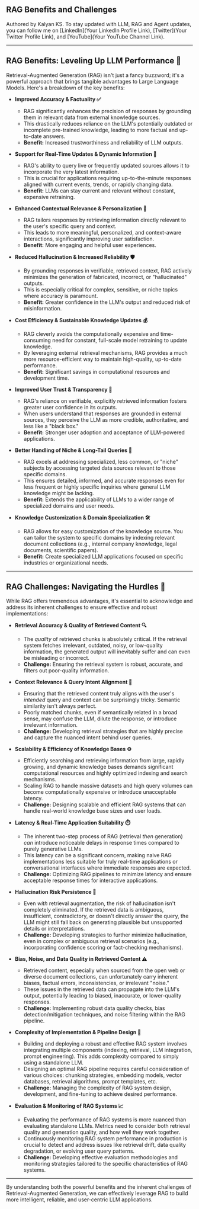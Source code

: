 ## RAG Benefits and Challenges

Authored by Kalyan KS. To stay updated with LLM, RAG and Agent updates, you can follow me on [LinkedIn](Your LinkedIn Profile Link), [Twitter](Your Twitter Profile Link), and [YouTube](Your YouTube Channel Link).

---

## RAG Benefits: Leveling Up LLM Performance 💪

Retrieval-Augmented Generation (RAG) isn't just a fancy buzzword; it's a powerful approach that brings tangible advantages to Large Language Models. Here's a breakdown of the key benefits:

*   **Improved Accuracy & Factuality ✅**
    *   RAG significantly enhances the precision of responses by grounding them in relevant data from external knowledge sources.
    *   This drastically reduces reliance on the LLM's potentially outdated or incomplete pre-trained knowledge, leading to more factual and up-to-date answers.
    *   **Benefit:**  Increased trustworthiness and reliability of LLM outputs.

*   **Support for Real-Time Updates & Dynamic Information 🔄**
    *   RAG's ability to query live or frequently updated sources allows it to incorporate the very latest information.
    *   This is crucial for applications requiring up-to-the-minute responses aligned with current events, trends, or rapidly changing data.
    *   **Benefit:** LLMs can stay current and relevant without constant, expensive retraining.

*   **Enhanced Contextual Relevance & Personalization 🎯**
    *   RAG tailors responses by retrieving information directly relevant to the user's specific query and context.
    *   This leads to more meaningful, personalized, and context-aware interactions, significantly improving user satisfaction.
    *   **Benefit:**  More engaging and helpful user experiences.

*   **Reduced Hallucination & Increased Reliability 🛡️**
    *   By grounding responses in verifiable, retrieved context, RAG actively minimizes the generation of fabricated, incorrect, or "hallucinated" outputs.
    *   This is especially critical for complex, sensitive, or niche topics where accuracy is paramount.
    *   **Benefit:**  Greater confidence in the LLM's output and reduced risk of misinformation.

*   **Cost Efficiency & Sustainable Knowledge Updates 💰**
    *   RAG cleverly avoids the computationally expensive and time-consuming need for constant, full-scale model retraining to update knowledge.
    *   By leveraging external retrieval mechanisms, RAG provides a much more resource-efficient way to maintain high-quality, up-to-date performance.
    *   **Benefit:**  Significant savings in computational resources and development time.

*   **Improved User Trust & Transparency 🤝**
    *   RAG's reliance on verifiable, explicitly retrieved information fosters greater user confidence in its outputs.
    *   When users understand that responses are grounded in external sources, they perceive the LLM as more credible, authoritative, and less like a "black box."
    *   **Benefit:**  Stronger user adoption and acceptance of LLM-powered applications.

*   **Better Handling of Niche & Long-Tail Queries 🌟**
    *   RAG excels at addressing specialized, less common, or "niche" subjects by accessing targeted data sources relevant to those specific domains.
    *   This ensures detailed, informed, and accurate responses even for less frequent or highly specific inquiries where general LLM knowledge might be lacking.
    *   **Benefit:**  Extends the applicability of LLMs to a wider range of specialized domains and user needs.

*   **Knowledge Customization & Domain Specialization 🛠️**
    *   RAG allows for easy customization of the knowledge source. You can tailor the system to specific domains by indexing relevant document collections (e.g., internal company knowledge, legal documents, scientific papers).
    *   **Benefit:**  Create specialized LLM applications focused on specific industries or organizational needs.

---

## RAG Challenges: Navigating the Hurdles 🚧

While RAG offers tremendous advantages, it's essential to acknowledge and address its inherent challenges to ensure effective and robust implementations:

*   **Retrieval Accuracy & Quality of Retrieved Content 🔍**
    *   The *quality* of retrieved chunks is absolutely critical. If the retrieval system fetches irrelevant, outdated, noisy, or low-quality information, the generated output will inevitably suffer and can even be misleading or incorrect.
    *   **Challenge:** Ensuring the retrieval system is robust, accurate, and filters out poor-quality information.

*   **Context Relevance & Query Intent Alignment 🤔**
    *   Ensuring that the retrieved content truly aligns with the user's *intended* query and context can be surprisingly tricky. Semantic similarity isn't always perfect.
    *   Poorly matched chunks, even if semantically related in a broad sense, may confuse the LLM, dilute the response, or introduce irrelevant information.
    *   **Challenge:**  Developing retrieval strategies that are highly precise and capture the nuanced intent behind user queries.

*   **Scalability & Efficiency of Knowledge Bases ⚙️**
    *   Efficiently searching and retrieving information from large, rapidly growing, and dynamic knowledge bases demands significant computational resources and highly optimized indexing and search mechanisms.
    *   Scaling RAG to handle massive datasets and high query volumes can become computationally expensive or introduce unacceptable latency.
    *   **Challenge:**  Designing scalable and efficient RAG systems that can handle real-world knowledge base sizes and user loads.

*   **Latency & Real-Time Application Suitability ⏱️**
    *   The inherent two-step process of RAG (retrieval *then* generation) *can* introduce noticeable delays in response times compared to purely generative LLMs.
    *   This latency can be a significant concern, making naive RAG implementations less suitable for truly real-time applications or conversational interfaces where immediate responses are expected.
    *   **Challenge:**  Optimizing RAG pipelines to minimize latency and ensure acceptable response times for interactive applications.

*   **Hallucination Risk Persistence 👻**
    *   Even *with* retrieval augmentation, the risk of hallucination isn't completely eliminated. If the retrieved data is ambiguous, insufficient, contradictory, or doesn't directly answer the query, the LLM might still fall back on generating plausible but unsupported details or interpretations.
    *   **Challenge:**  Developing strategies to further minimize hallucination, even in complex or ambiguous retrieval scenarios (e.g., incorporating confidence scoring or fact-checking mechanisms).

*   **Bias, Noise, and Data Quality in Retrieved Content ⚠️**
    *   Retrieved content, especially when sourced from the open web or diverse document collections, can unfortunately carry inherent biases, factual errors, inconsistencies, or irrelevant "noise."
    *   These issues in the retrieved data can propagate into the LLM's output, potentially leading to biased, inaccurate, or lower-quality responses.
    *   **Challenge:**  Implementing robust data quality checks, bias detection/mitigation techniques, and noise filtering within the RAG pipeline.

*   **Complexity of Implementation & Pipeline Design 🧩**
    *   Building and deploying a robust and effective RAG system involves integrating multiple components (indexing, retrieval, LLM integration, prompt engineering). This adds complexity compared to simply using a standalone LLM.
    *   Designing an optimal RAG pipeline requires careful consideration of various choices: chunking strategies, embedding models, vector databases, retrieval algorithms, prompt templates, etc.
    *   **Challenge:**  Managing the complexity of RAG system design, development, and fine-tuning to achieve desired performance.

*   **Evaluation & Monitoring of RAG Systems 📈**
    *   Evaluating the performance of RAG systems is more nuanced than evaluating standalone LLMs. Metrics need to consider both retrieval quality and generation quality, and how well they work together.
    *   Continuously monitoring RAG system performance in production is crucial to detect and address issues like retrieval drift, data quality degradation, or evolving user query patterns.
    *   **Challenge:**  Developing effective evaluation methodologies and monitoring strategies tailored to the specific characteristics of RAG systems.

---

By understanding both the powerful benefits and the inherent challenges of Retrieval-Augmented Generation, we can effectively leverage RAG to build more intelligent, reliable, and user-centric LLM applications.
